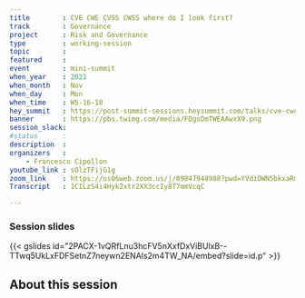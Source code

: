```yaml
---
title        : CVE CWE CVSS CWSS where do I look first?
track        : Governance
project      : Risk and Governance
type         : working-session
topic        :
featured     :
event        : mini-summit
when_year    : 2021
when_month   : Nov
when_day     : Mon
when_time    : WS-16-18
hey_summit   : https://post-summit-sessions.heysummit.com/talks/cve-cwe-cvss-cwss-where-do-i-look-first/
banner       : https://pbs.twimg.com/media/FDgsOmTWEAAwxX9.png
session_slack:
#status      : 
description  :
organizers   :
    - Francesco Cipollon
youtube_link : sOlzTFijG1g
zoom_link    : https://us06web.zoom.us/j/89847948988?pwd=YVdiOWN5bkxaRmlwQWJ4NDdVRzdFdz09
Transcript   : 1CILzS4i4Hyk2xtr2XX3ccIy8T7mmVcqC

---
```

### Session slides

{{< gslides id="2PACX-1vQRfLnu3hcFV5nXxfDxViBUlxB--TTwq5UkLxFDFSetnZ7neywn2ENAls2m4TW_NA/embed?slide=id.p" >}}
## About this session
